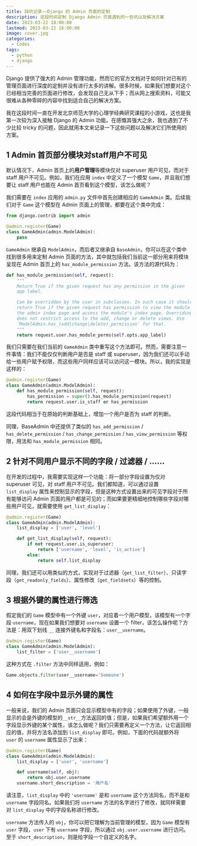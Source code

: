 ```yaml
---
title: 踩坑记录——Django 的 Admin 页面的定制
description: 这段时间定制 Django Admin 页面遇到的一些坑以及解决方案
date: 2023-03-22 18:00:00
lastmod: 2023-03-22 18:00:00
image: cover.jpg
categories:
  - Codes
tags:
  - python
  - django
---
```


Django 提供了强大的 Admin 管理功能，然而它的官方文档对于如何针对已有的管理页面进行深度的定制并没有进行太多的讲解。很多时候，如果我们想要对这个已经相当完善的页面进行修改，会发现自己无从下手；而从网上搜索资料，可能又很难从各种零碎的内容中找到适合自己的解决方案。

我在这段时间一直在开发北京师范大学的心理学经典研究课程的小游戏，这也是我第一次较为深入接触 Django 的 Admin 功能。在感慨其强大之余，我也遇到了不少比较 tricky 的问题，因此就用本文来记录一下这些问题以及解决它们所使用的方案。

## 1 Admin 首页部分模块对staff用户不可见

默认情况下，Admin 首页上的**用户管理**等模块仅对 superuser 用户可见，而对于 staff 用户不可见。例如，我们在应用 `index` 中定义了一个模型 `Game`，并且我们想要让 staff 用户也能在 Admin 首页看到这个模型，该怎么做呢？

我们需要在 `index` 应用的 `admin.py` 文件中首先创建相应的 `GameAdmin` 类。后续我们对于 `Game` 这个模型在 Admin 页面上的管理，都要在这个类中完成：

```python
from django.contrib import admin

@admin.register(Game)
class GameAdmin(admin.ModelAdmin):
    pass
```

`GameAdmin` 继承自 `ModelAdmin`，而后者又继承自 `BaseAdmin`，你可以在这个类中找到很多用来定制 Admin 页面的方法，其中就包括我们当前这一部分用来将模块呈现在 Admin 首页上的 `has_module_permission` 方法。该方法的源代码为：

```python
def has_module_permission(self, request):
    """
    Return True if the given request has any permission in the given
    app label.

    Can be overridden by the user in subclasses. In such case it should
    return True if the given request has permission to view the module on
    the admin index page and access the module's index page. Overriding it
    does not restrict access to the add, change or delete views. Use
    `ModelAdmin.has_(add|change|delete)_permission` for that.
    """
    return request.user.has_module_perms(self.opts.app_label)
```

我们只需要在我们当前的 `GameAdmin` 类中重写这个方法即可。然而，需要注意一件事情：我们不能仅仅判断用户是否是 staff 或 superuser，因为我们还可以手动给一些用户赋予权限，而这些用户同样应该可以访问这一模块。所以，我的实现是这样的：

```python
@admin.register(Game)
class GameAdmin(admin.ModelAdmin):
    def has_module_permission(self, request):
        has_permission = super().has_module_permission(request)
        return request.user.is_staff or has_permission
```

这段代码相当于在原始的判断基础上，增加一个用户是否为 staff 的判断。

同理，BaseAdmin 中还提供了类似的 `has_add_permission` / `has_delete_permission` / `has_change_permission` / `has_view_permission` 等权限，用法和 `has_module_permission` 相同。

## 2 针对不同用户显示不同的字段 / 过滤器 / ……

在开发的过程中，我需要实现这样一个功能：将一部分字段设置为仅对 superuser 可见，对 staff 用户不可见。我们都知道，可以通过设置 `list_display` 属性来控制显示的字段，但是这种方式设置出来的可见字段对于所有能够访问 Admin 页面的用户都是可见的；而如果要更精细地控制哪些字段对哪些用户可见，就需要使用 `get_list_display`：

```python
@admin.register(Game)
class GameAdmin(admin.ModelAdmin):
    list_display = ['user', 'level']

    def get_list_display(self, request):
        if not request.user.is_superuser:
            return ['username', 'level', 'is_active']
        else:
            return self.list_display
```

同理，我们还可以用类似的方式，实现对于过滤器（`get_list_filter`）、只读字段（`get_readonly_fields`）、属性修改（`get_fieldsets`）等的控制。

## 3 根据外键的属性进行筛选

假定我们的 `Game` 模型中有一个外键 `user`，对应着一个用户模型，该模型有一个字段 `username`，现在如果我们想要对 `username` 设置一个 filter，该怎么操作呢？方法是：用双下划线 `__` 连接外键名和字段名：`user__username`。


```python
@admin.register(Game)
class GameAdmin(admin.ModelAdmin):
    list_filter = ['user__username']
```

这种方式在 `.filter` 方法中同样适用，例如：

```python
Game.objects.filter(user__username='Someone')
```

## 4 如何在字段中显示外键的属性

一般来说，我们的 Admin 页面只会显示模型中有的字段；如果使用了外键，一般显示的会是外键的模型的`__str__`方法返回的值；但是，如果我们希望额外用一个字段显示外键的某个属性，该怎么做呢？我们只需要再定义一个方法，让它返回相应的值，并将方法名添加到 `list_display` 即可。例如，下面的代码就额外将 `user` 的 `username` 属性显示了出来：

```python
@admin.register(Game)
class GameAdmin(admin.ModelAdmin):
    list_display = ['user', 'username']

    def username(self, obj):
        return obj.user.username
    username.short_description = '用户名'
```

请注意，`list_display` 中的 `'username'` 是和 `username` 这个方法同名，而不是和 `username` 字段同名。如果我们将 `username` 方法的名字进行了修改，就同样需要对 `list_display` 中的字段名称进行修改。

`username` 方法传入的 `obj`，你可以把它理解为当前管理的模型，因为 `Game` 模型有 `user` 字段，`user` 下有 `username` 字段，所以通过 `obj.user.username` 进行访问。至于 `short_description`，则是给字段一个自定义的名字。
